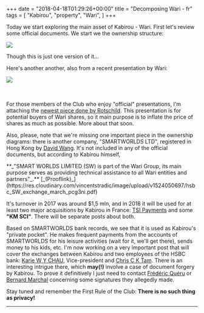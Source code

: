 +++
date = "2018-04-18T01:29:26+00:00"
title = "Decomposing Wari - fr"
tags = [
    "Kabirou",
    "property",
    "Wari",
]
+++

Today we start exploring the main asset of Kabirou - Wari. First let's review some official documents. We start we the ownership structure:
<div class="container" style="width:auto">
  <a target="blank" href="https://res.cloudinary.com/vincentstradic/image/upload/v1524050694/Wari_ownership_structure_1_ptnjnu.jpg">
    <img src="https://res.cloudinary.com/vincentstradic/image/upload/v1524050694/Wari_ownership_structure_1_ptnjnu.jpg" style="max-width:100%">
  </a>
</div>

Though this is just one version of it...
<!--more-->

Here's another another, also from a recent presentation by Wari:

<div class="container" style="width:auto">
  <a target="blank" href="https://res.cloudinary.com/vincentstradic/image/upload/v1524050693/Wari_ownership_structure_2_wrqkvo.jpg">
    <img src="https://res.cloudinary.com/vincentstradic/image/upload/v1524050693/Wari_ownership_structure_2_wrqkvo.jpg" style="max-width:100%">
  </a>
</div>
<br></br>

For those members of the Club who enjoy "official" presentations, I'm attaching the [newest piece done by Rotschild](https://res.cloudinary.com/vincentstradic/image/upload/v1524050739/Wari_Group_-_Presentation_march_2018_-_R_xip1g7.pdf). This presentation is for potential buyers of Wari shares, so it main purpose is to inflate the price of shares as much as possible. More about that soon.

Also, please, note that we're missing one important piece in the ownership diagrams: there is another company, "SMARTWORLDS LTD", registered in Hong Kong by [David Wang](mailto:david@wari.com). It's not included in any of the official documents, but according to Kabirou himself,
<p>
**_"SMART WORLDS LIMITED (SW) is part of the Wari Group, its main purpose serves as providing technical assistance to all Wari entities and partners"_.**
[_(Prooflink)_](https://res.cloudinary.com/vincentstradic/image/upload/v1524050697/hsbc_SW_exchange_march_pcg3ni.pdf)
</p>

It's turnover in 2017 was around $1,5 mln, and in 2018 it will be used for at least two major acquisitions by Kabirou in France: [TSI Payments](http://www.tsi-payment.com/) and some **"KM SCI"**. There will be separate posts about both.

Based on SMARTWORLDS bank records, we see that it is used as Kabirou's "private pocket". He makes frequent payments from the accounts of SMARTWORLDS for his leisure activities (wait for it, we'll get there), sends money to his kids, etc. I'm now working on a very important post that will cover the exchanges between Kabirou and two employees of the HSBC bank: [Karie W Y CHAU](mailto:wing.yan.chau@hsbc.com.hk), Vice-president and [Chris C K Tam](mailto:chris.c.k.tam@hsbc.com.hk). There is an interesting intrigue there, which **may(!)** involve a case of document forgery by Kabirou. To prove it definitively I just need to contact [Frédéric Quéru](mailto:frederic.queru@ardian.com) or [Bernard Marchal](mailto:bernard@marchal.eu) concerning some signatures they allegedly made.

Stay tuned and remember the First Rule of the Club: **There is no such thing as privacy!**
<hr>
